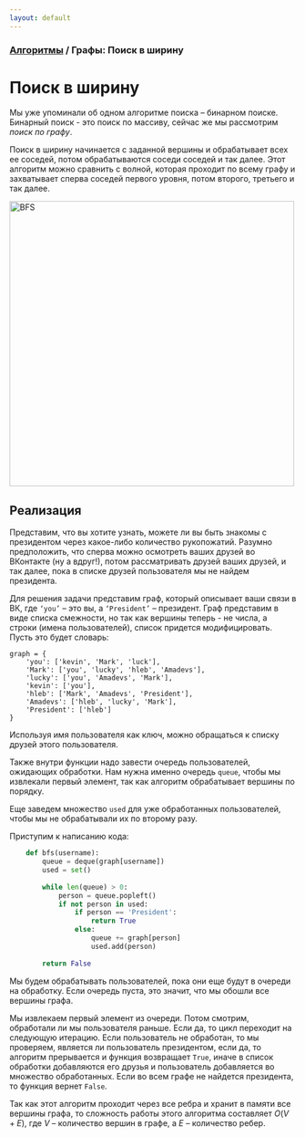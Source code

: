```yaml
---
layout: default
---
```


<script type="text/javascript" id="MathJax-script" async
  src="https://cdn.jsdelivr.net/npm/mathjax@3/es5/tex-mml-chtml.js">
</script>

<script>
  MathJax = {
    tex: {
      inlineMath: [['$', '$']]
    }
  };
</script>

### [Алгоритмы](index.md) / Графы: Поиск в ширину

# **Поиск в ширину**

Мы уже упоминали об одном алгоритме поиска – бинарном поиске. Бинарный поиск - это поиск по массиву, сейчас же мы рассмотрим *поиск по графу*.

Поиск в ширину начинается с заданной вершины и обрабатывает всех ее соседей, потом обрабатываются соседи соседей и так далее. Этот алгоритм можно сравнить с волной, которая проходит по всему графу и захватывает сперва соседей первого уровня, потом второго, третьего и так далее.

<img src="assets/bfs.png" alt="BFS" width="500"/>

## **Реализация**

Представим, что вы хотите узнать, можете ли вы быть знакомы с президентом через какое-либо количество рукопожатий. Разумно предположить, что сперва можно осмотреть ваших друзей во ВКонтакте (ну а вдруг!), потом рассматривать друзей ваших друзей, и так далее, пока в списке друзей пользователя мы не найдем президента.

Для решения задачи представим граф, который описывает ваши связи в ВК, где `‘you’` – это вы, а `‘President’` – президент. Граф представим в виде списка смежности, но так как вершины теперь - не числа, а строки (имена пользователей), список придется модифицировать. Пусть это будет словарь:

    graph = {
        'you': ['kevin', 'Mark', 'luck'],
        'Mark': ['you', 'lucky', 'hleb', 'Amadevs'],
        'lucky': ['you', 'Amadevs', 'Mark'],
        'kevin': ['you'],
        'hleb': ['Mark', 'Amadevs', 'President'],
        'Amadevs': ['hleb', 'lucky', 'Mark'],
        'President': ['hleb']
    }

Используя имя пользователя как ключ, можно обращаться к списку друзей этого пользователя.

Также внутри функции надо завести очередь пользователей, ожидающих обработки. Нам нужна именно очередь `queue`, чтобы мы извлекали первый элемент, так как алгоритм обрабатывает вершины по порядку.

Еще заведем множество `used` для уже обработанных пользователей, чтобы мы не обрабатывали их по второму разу.

Приступим к написанию кода:

```py
    def bfs(username):
        queue = deque(graph[username])
        used = set()
        
        while len(queue) > 0:
            person = queue.popleft()
            if not person in used:
                if person == 'President':
                    return True
                else:
                    queue += graph[person]
                    used.add(person)
        
        return False
```

Мы будем обрабатывать пользователей, пока они еще будут в очереди на обработку. Если очередь пуста, это значит, что мы обошли все вершины графа.

Мы извлекаем первый элемент из очереди. Потом смотрим, обработали ли мы пользователя раньше. Если да, то цикл переходит на следующую итерацию. Если пользователь не обработан, то мы проверяем, является ли пользователь президентом, если да, то алгоритм прерывается и функция возвращает `True`, иначе в список обработки добавляются его друзья и пользователь добавляется во множество обработанных. Если во всем графе не найдется президента, то функция вернет `False`.

Так как этот алгоритм проходит через все ребра и хранит в памяти все вершины графа, то сложность работы этого алгоритма составляет $O(V + E)$, где $V$ – количество вершин в графе, а $E$ – количество ребер.
